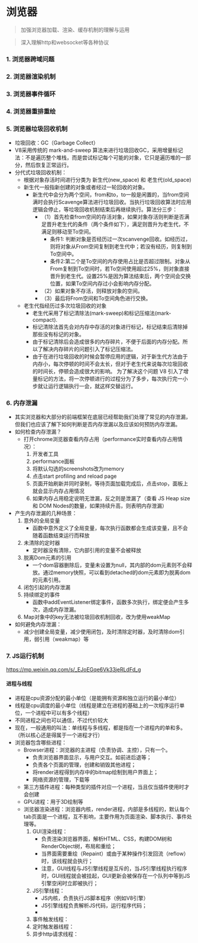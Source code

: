 # 浏览器

> 加强浏览器加载、渲染、缓存机制的理解与运用

> 深入理解http和websocket等各种协议

### 1. 浏览器跨域问题
### 2. 浏览器渲染机制
### 3. 浏览器事件循环
### 4. 浏览器重排重绘
### 5. 浏览器垃圾回收机制
+ 垃圾回收：GC（Garbage Collect）
+ V8采用传统的 mark-and-sweep 算法来进行垃圾回收GC，采用增量标记法：不是遍历整个堆栈，而是尝试标记每个可能的对象，它只是遍历堆的一部分，然后恢复正常运行。
+ 分代式垃圾回收机制：
    - 根据对象存活时间进行分类为 新生代(new_space) 和 老生代(old_space)
    - 新生代一般指新创建的对象或者经过一轮回收的对象。
        + 新生代中会分为两个空间，from和to，to一般是闲置的，当from空间满时会执行Scavenge算法进行垃圾回收。当执行垃圾回收算法时应用逻辑会停止，等垃圾回收机制结束后再继续执行。算法分三步：
            - （1）首先检查from空间的存活对象，如果对象存活则判断是否满足晋升老生代的条件（两个条件如下），满足则晋升为老生代，不满足则移动至To空间。
                + 条件1: 判断对象是否经历过一次scanvenge回收。如经历过，则将对象从From空间复制到老生代中；若没有经历，则复制到To空间中。
                + 条件2:第二个是To空间的内存使用占比是否超过限制。对象从From复制到To空间时，若To空间使用超过25%，则对象直接晋升到老生代。设置25%是因为算法结束后，两个空间会交换位置，如果To空间内存过小会影响内存分配。
            - （2）如果对象不存活，则释放对象的空间。
            - （3）最后将From空间和To空间角色进行交换。
    - 老生代指经历过多次垃圾回收的对象
        + 老生代采用了标记清除法(mark-sweep)和标记压缩法(mark-compact).
        + 标记清除法首先会对内存中存活的对象进行标记，标记结束后清除掉那些没有标记的对象。
        + 由于标记清除后会造成很多的内存碎片，不便于后面的内存分配。所以了解决内存碎片的问题引入了标记压缩法。
        + 由于在进行垃圾回收的时候会暂停应用的逻辑，对于新生代方法由于内存小，每次停顿的时间不会太长，但对于老生代来说每次垃圾回收的时间长，停顿会造成很大的影响。 为了解决这个问题 V8 引入了增量标记的方法，将一次停顿进行的过程分为了多步，每次执行完一小步就让运行逻辑执行一会，就这样交替运行。
### 6. 内存泄漏
+ 其实浏览器和大部分的前端框架在底层已经帮助我们处理了常见的内存泄漏，但我们也应该了解下如何判断是否内存泄漏以及应该如何预防内存泄漏。
+ 如何检查内存泄漏？
    - 打开chrome浏览器查看内存占用（performance实时查看内存占用情况）：
        1. 开发者工具
        2. performance面板
        3. 将默认勾选的screenshots改为memory
        4. 点击start profiling and reload page
        5. 页面开始刷新并同时录制，等待页面加载完成后，点击stop，面板上就会显示内存占用情况
        6. 如果内存占用稳定说明无泄漏，反之则是泄漏了（查看 JS Heap size 和 DOM Nodes的数量，如果持续升高，则表明内存泄漏）
+ 产生内存泄漏的几种场景：
    1. 意外的全局变量
        - 函数中意外定义了全局变量，每次执行函数都会生成该变量，且不会随着函数结束运行而释放
    2. 未清除的定时器
        - 定时器没有清除，它内部引用的变量不会被释放
    3. 脱离Dom元素的引用
        - 一个dom容器删除后，变量未设置为null，其内部的dom元素则不会释放。通过memory快照，可以看到detached的dom元素即为脱离dom的元素引用。
    4. 闭包引起的内存泄漏
    5. 持续绑定的事件
        - 函数中addEventListener绑定事件，函数多次执行，绑定便会产生多次，造成内存泄漏。
    6. Map对象中的key无法被垃圾回收机制回收，改为使用weakMap
+ 如何避免内存泄漏：
    - 减少创建全局变量，减少使用闭包，及时清除定时器，及时清除dom引用，弱引用（weakmap）等

### 7. JS运行机制
https://mp.weixin.qq.com/s/_EJoEGqe6Vk33jeRLdFd_g

#### 进程与线程
+ 进程是cpu资源分配的最小单位（是能拥有资源和独立运行的最小单位）
+ 线程是cpu调度的最小单位（线程是建立在进程的基础上的一次程序运行单位，一个进程中可以有多个线程）
+ 不同进程之间也可以通信，不过代价较大
+ 现在，一般通用的叫法：单线程与多线程，都是指在一个进程内的单和多。（所以核心还是得属于一个进程才行）
+ 浏览器包含哪些进程：
    - Browser进程：浏览器的主进程（负责协调、主控），只有一个。
        - 负责浏览器界面显示，与用户交互。如前进后退等；
        - 负责各个页面的管理，创建和销毁其他进程；
        - 将render进程得到内存中的bitmap绘制到用户界面上；
        - 网络资源的管理，下载等
    - 第三方插件进程：每种类型的插件对应一个进程，当且仅当插件使用时才会创建
    - GPU进程：用于3D绘制等
    - 浏览器渲染进程：浏览器内核，render进程，内部是多线程的，默认每个tab页面是一个进程，互不影响，主要作用为页面渲染、脚本执行、事件处理等。
        1. GUI渲染线程：
            + 负责渲染浏览器界面，解析HTML、CSS，构建DOM树和RenderObject树，布局和重绘；
            + 当界面需要重绘（Repaint）或由于某种操作引发回流（reflow）时，该线程就会执行；
            + 注意，GUI线程与JS引擎线程是互斥的，当JS引擎线程执行程序时，GUI线程就会被挂起，GUI更新会被保存在一个队列中等到JS引擎空闲时立即被执行；
        2. JS引擎线程：
            + JS内核，负责执行JS脚本程序（例如V8引擎）
            + JS引擎线程负责解析JS代码，运行程序代码；
            + 
        3. 事件触发线程：
        4. 定时触发器线程：
        5. 异步http请求线程：


